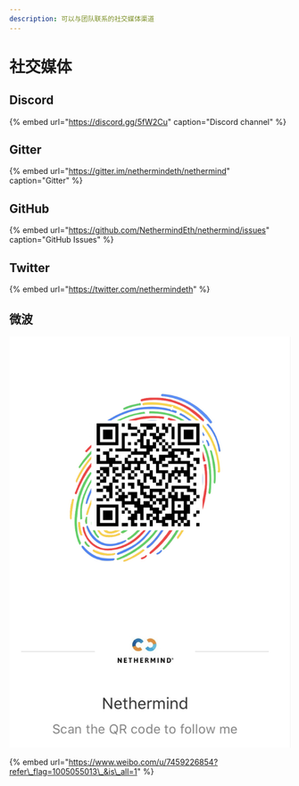 ```yaml
---
description: 可以与团队联系的社交媒体渠道
---
```


# 社交媒体

## Discord

{% embed url="https://discord.gg/5fW2Cu" caption="Discord channel" %}

## Gitter

{% embed url="https://gitter.im/nethermindeth/nethermind" caption="Gitter" %}

## GitHub

{% embed url="https://github.com/NethermindEth/nethermind/issues" caption="GitHub Issues" %}

## Twitter

{% embed url="https://twitter.com/nethermindeth" %}

## 微波



![](../.gitbook/assets/1845600783.jpg)

{% embed url="https://www.weibo.com/u/7459226854?refer\_flag=1005055013\_&is\_all=1" %}



